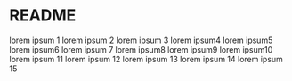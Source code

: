 # README

lorem ipsum 1
lorem ipsum 2
lorem ipsum 3
lorem ipsum4
lorem ipsum5
lorem ipsum6
lorem ipsum 7
lorem ipsum8
lorem ipsum9
lorem ipsum10
lorem ipsum 11
lorem ipsum 12
lorem ipsum 13
lorem ipsum 14
lorem ipsum 15

